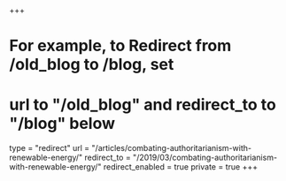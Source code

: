 +++
# For example, to Redirect from /old_blog to /blog, set 
# url to "/old_blog" and redirect_to to "/blog" below
type = "redirect"
url = "/articles/combating-authoritarianism-with-renewable-energy/"
redirect_to = "/2019/03/combating-authoritarianism-with-renewable-energy/"
redirect_enabled = true
private = true
+++